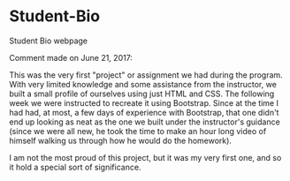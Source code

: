 # Student-Bio
Student Bio webpage

Comment made on June 21, 2017:

This was the very first "project" or assignment we had during the program. With very limited knowledge and some assistance from the instructor, we built a small profile of ourselves using just HTML and CSS. The following week we were instructed to recreate it using Bootstrap. Since at the time I had had, at most, a few days of experience with Bootstrap, that one didn't end up looking as neat as the one we built under the instructor's guidance (since we were all new, he took the time to make an hour long video of himself walking us through how he would do the homework). 

I am not the most proud of this project, but it was my very first one, and so it hold a special sort of significance.
